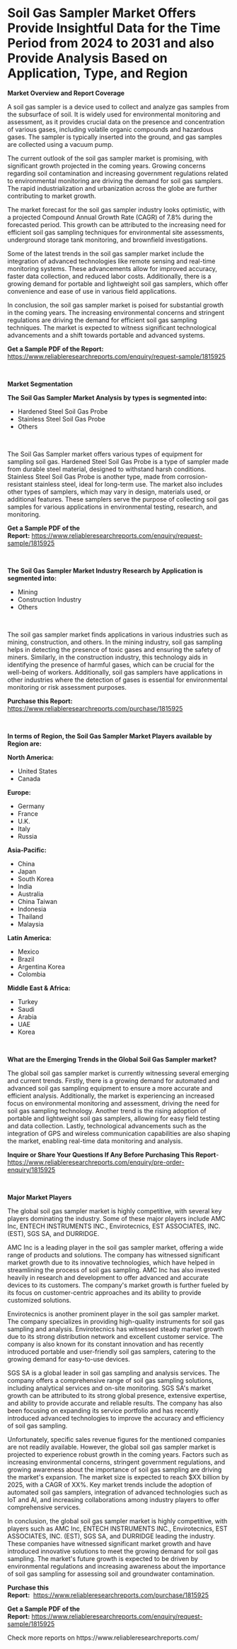 <p><h1>Soil Gas Sampler Market Offers Provide Insightful Data for the Time Period from 2024 to 2031 and also Provide Analysis Based on Application, Type, and Region</h1></p><p><strong>Market Overview and Report Coverage</strong></p>
<p><p>A soil gas sampler is a device used to collect and analyze gas samples from the subsurface of soil. It is widely used for environmental monitoring and assessment, as it provides crucial data on the presence and concentration of various gases, including volatile organic compounds and hazardous gases. The sampler is typically inserted into the ground, and gas samples are collected using a vacuum pump.</p><p>The current outlook of the soil gas sampler market is promising, with significant growth projected in the coming years. Growing concerns regarding soil contamination and increasing government regulations related to environmental monitoring are driving the demand for soil gas samplers. The rapid industrialization and urbanization across the globe are further contributing to market growth.</p><p>The market forecast for the soil gas sampler industry looks optimistic, with a projected Compound Annual Growth Rate (CAGR) of 7.8% during the forecasted period. This growth can be attributed to the increasing need for efficient soil gas sampling techniques for environmental site assessments, underground storage tank monitoring, and brownfield investigations.</p><p>Some of the latest trends in the soil gas sampler market include the integration of advanced technologies like remote sensing and real-time monitoring systems. These advancements allow for improved accuracy, faster data collection, and reduced labor costs. Additionally, there is a growing demand for portable and lightweight soil gas samplers, which offer convenience and ease of use in various field applications.</p><p>In conclusion, the soil gas sampler market is poised for substantial growth in the coming years. The increasing environmental concerns and stringent regulations are driving the demand for efficient soil gas sampling techniques. The market is expected to witness significant technological advancements and a shift towards portable and advanced systems.</p></p>
<p><strong>Get a Sample PDF of the Report:</strong> <a href="https://www.reliableresearchreports.com/enquiry/request-sample/1815925">https://www.reliableresearchreports.com/enquiry/request-sample/1815925</a></p>
<p>&nbsp;</p>
<p><strong>Market Segmentation</strong></p>
<p><strong>The Soil Gas Sampler Market Analysis by types is segmented into:</strong></p>
<p><ul><li>Hardened Steel Soil Gas Probe</li><li>Stainless Steel Soil Gas Probe</li><li>Others</li></ul></p>
<p>&nbsp;</p>
<p><p>The Soil Gas Sampler market offers various types of equipment for sampling soil gas. Hardened Steel Soil Gas Probe is a type of sampler made from durable steel material, designed to withstand harsh conditions. Stainless Steel Soil Gas Probe is another type, made from corrosion-resistant stainless steel, ideal for long-term use. The market also includes other types of samplers, which may vary in design, materials used, or additional features. These samplers serve the purpose of collecting soil gas samples for various applications in environmental testing, research, and monitoring.</p></p>
<p><strong>Get a Sample PDF of the Report:</strong>&nbsp;<a href="https://www.reliableresearchreports.com/enquiry/request-sample/1815925">https://www.reliableresearchreports.com/enquiry/request-sample/1815925</a></p>
<p>&nbsp;</p>
<p><strong>The Soil Gas Sampler Market Industry Research by Application is segmented into:</strong></p>
<p><ul><li>Mining</li><li>Construction Industry</li><li>Others</li></ul></p>
<p>&nbsp;</p>
<p><p>The soil gas sampler market finds applications in various industries such as mining, construction, and others. In the mining industry, soil gas sampling helps in detecting the presence of toxic gases and ensuring the safety of miners. Similarly, in the construction industry, this technology aids in identifying the presence of harmful gases, which can be crucial for the well-being of workers. Additionally, soil gas samplers have applications in other industries where the detection of gases is essential for environmental monitoring or risk assessment purposes.</p></p>
<p><strong>Purchase this Report:</strong>&nbsp; <a href="https://www.reliableresearchreports.com/purchase/1815925">https://www.reliableresearchreports.com/purchase/1815925</a></p>
<p>&nbsp;</p>
<p><strong>In terms of Region, the Soil Gas Sampler Market Players available by Region are:</strong></p>
<p>
    <p> <strong> North America: </strong>
        <ul>
            <li>United States</li>
            <li>Canada</li>
        </ul>
        </p> 
    <p> <strong> Europe: </strong>
        <ul>
            <li>Germany</li>
            <li>France</li>
            <li>U.K.</li>
            <li>Italy</li>
            <li>Russia</li>
        </ul>
        </p> 
    <p> <strong> Asia-Pacific: </strong>
        <ul>
            <li>China</li>
            <li>Japan</li>
            <li>South Korea</li>
            <li>India</li>
            <li>Australia</li>
            <li>China Taiwan</li>
            <li>Indonesia</li>
            <li>Thailand</li>
            <li>Malaysia</li>
        </ul>
        </p> 
    <p> <strong> Latin America: </strong>
        <ul>
            <li>Mexico</li>
            <li>Brazil</li>
            <li>Argentina Korea</li>
            <li>Colombia</li>
        </ul>
        </p> 
    <p> <strong> Middle East & Africa: </strong>
        <ul>
            <li>Turkey</li>
            <li>Saudi</li>
            <li>Arabia</li>
            <li>UAE</li>
            <li>Korea</li>
        </ul>
    </p>
    </p>
<p>&nbsp;</p>
<p><strong>What are the Emerging Trends in the Global Soil Gas Sampler market?</strong></p>
<p><p>The global soil gas sampler market is currently witnessing several emerging and current trends. Firstly, there is a growing demand for automated and advanced soil gas sampling equipment to ensure a more accurate and efficient analysis. Additionally, the market is experiencing an increased focus on environmental monitoring and assessment, driving the need for soil gas sampling technology. Another trend is the rising adoption of portable and lightweight soil gas samplers, allowing for easy field testing and data collection. Lastly, technological advancements such as the integration of GPS and wireless communication capabilities are also shaping the market, enabling real-time data monitoring and analysis.</p></p>
<p><strong>Inquire or Share Your Questions If Any Before Purchasing This Report</strong>- <a href="https://www.reliableresearchreports.com/enquiry/pre-order-enquiry/1815925">https://www.reliableresearchreports.com/enquiry/pre-order-enquiry/1815925</a></p>
<p>&nbsp;</p>
<p><strong>Major Market Players</strong></p>
<p><p>The global soil gas sampler market is highly competitive, with several key players dominating the industry. Some of these major players include AMC Inc, ENTECH INSTRUMENTS INC., Envirotecnics, EST ASSOCIATES, INC. (EST), SGS SA, and DURRIDGE.</p><p>AMC Inc is a leading player in the soil gas sampler market, offering a wide range of products and solutions. The company has witnessed significant market growth due to its innovative technologies, which have helped in streamlining the process of soil gas sampling. AMC Inc has also invested heavily in research and development to offer advanced and accurate devices to its customers. The company's market growth is further fueled by its focus on customer-centric approaches and its ability to provide customized solutions.</p><p>Envirotecnics is another prominent player in the soil gas sampler market. The company specializes in providing high-quality instruments for soil gas sampling and analysis. Envirotecnics has witnessed steady market growth due to its strong distribution network and excellent customer service. The company is also known for its constant innovation and has recently introduced portable and user-friendly soil gas samplers, catering to the growing demand for easy-to-use devices.</p><p>SGS SA is a global leader in soil gas sampling and analysis services. The company offers a comprehensive range of soil gas sampling solutions, including analytical services and on-site monitoring. SGS SA's market growth can be attributed to its strong global presence, extensive expertise, and ability to provide accurate and reliable results. The company has also been focusing on expanding its service portfolio and has recently introduced advanced technologies to improve the accuracy and efficiency of soil gas sampling.</p><p>Unfortunately, specific sales revenue figures for the mentioned companies are not readily available. However, the global soil gas sampler market is projected to experience robust growth in the coming years. Factors such as increasing environmental concerns, stringent government regulations, and growing awareness about the importance of soil gas sampling are driving the market's expansion. The market size is expected to reach $XX billion by 2025, with a CAGR of XX%. Key market trends include the adoption of automated soil gas samplers, integration of advanced technologies such as IoT and AI, and increasing collaborations among industry players to offer comprehensive services.</p><p>In conclusion, the global soil gas sampler market is highly competitive, with players such as AMC Inc, ENTECH INSTRUMENTS INC., Envirotecnics, EST ASSOCIATES, INC. (EST), SGS SA, and DURRIDGE leading the industry. These companies have witnessed significant market growth and have introduced innovative solutions to meet the growing demand for soil gas sampling. The market's future growth is expected to be driven by environmental regulations and increasing awareness about the importance of soil gas sampling for assessing soil and groundwater contamination.</p></p>
<p><strong>Purchase this Report:</strong>&nbsp;&nbsp;<a href="https://www.reliableresearchreports.com/purchase/1815925">https://www.reliableresearchreports.com/purchase/1815925</a></p>
<p></p>
<p><strong>Get a Sample PDF of the Report:</strong>&nbsp;<a href="https://www.reliableresearchreports.com/enquiry/request-sample/1815925">https://www.reliableresearchreports.com/enquiry/request-sample/1815925</a></p>
<p>Check more reports on https://www.reliableresearchreports.com/</p>